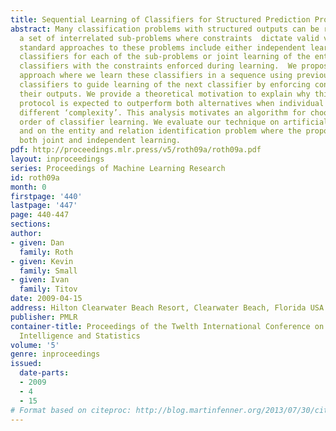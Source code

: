 ```yaml
---
title: Sequential Learning of Classifiers for Structured Prediction Problems
abstract: Many classification problems with structured outputs can be regarded as
  a set of interrelated sub-problems where constraints  dictate valid variable assignments.  The
  standard approaches to these problems include either independent learning of individual
  classifiers for each of the sub-problems or joint learning of the entire set of
  classifiers with the constraints enforced during learning.  We propose an intermediate
  approach where we learn these classifiers in a sequence using previously learned
  classifiers to guide learning of the next classifier by enforcing constraints between
  their outputs. We provide a theoretical motivation to explain why this learning
  protocol is expected to outperform both alternatives when individual problems have
  different ‘complexity’. This analysis motivates an algorithm for choosing a preferred
  order of classifier learning. We evaluate our technique on artificial experiments
  and on the entity and relation identification problem where the proposed method  outperforms
  both joint and independent learning.
pdf: http://proceedings.mlr.press/v5/roth09a/roth09a.pdf
layout: inproceedings
series: Proceedings of Machine Learning Research
id: roth09a
month: 0
firstpage: '440'
lastpage: '447'
page: 440-447
sections: 
author:
- given: Dan
  family: Roth
- given: Kevin
  family: Small
- given: Ivan
  family: Titov
date: 2009-04-15
address: Hilton Clearwater Beach Resort, Clearwater Beach, Florida USA
publisher: PMLR
container-title: Proceedings of the Twelth International Conference on Artificial
  Intelligence and Statistics
volume: '5'
genre: inproceedings
issued:
  date-parts:
  - 2009
  - 4
  - 15
# Format based on citeproc: http://blog.martinfenner.org/2013/07/30/citeproc-yaml-for-bibliographies/
---
```

